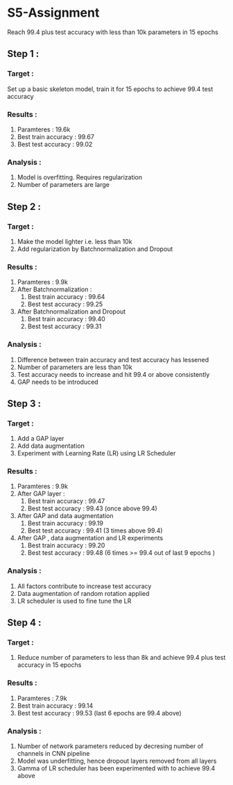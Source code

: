# S5-Assignment
Reach 99.4 plus test accuracy with less than 10k parameters in 15 epochs

## Step 1 : ##

  ### Target : ###
  Set up a basic skeleton model, train it for 15 epochs to achieve 99.4 test accuracy

  ### Results : ###
  1. Paramteres : 19.6k
  2. Best train accuracy : 99.67
  3. Best test accuracy : 99.02

  ### Analysis : ###
  1. Model is overfitting. Requires regularization
  2. Number of parameters are large

## Step 2 : ##

  ### Target : ###
  1. Make the model lighter i.e. less than 10k
  3. Add regularization by Batchnormalization and Dropout

  ### Results : ###
  1. Paramteres : 9.9k
  2. After Batchnormalization :
     1. Best train accuracy : 99.64
     2. Best test accuracy : 99.25
  3. After Batchnormalization and Dropout
     1. Best train accuracy : 99.40
     2. Best test accuracy : 99.31

  ### Analysis : ###
  1. Difference between train accuracy and test accuracy has lessened
  2. Number of parameters are less than 10k
  3. Test accuracy needs to increase and hit 99.4 or above consistently
  4. GAP needs to be introduced
  
## Step 3 : ## 

  ### Target : ###
  1. Add a GAP layer
  2. Add data augmentation
  3. Experiment with Learning Rate (LR) using LR Scheduler
  
  ### Results : ###
  1. Paramteres : 9.9k
  2. After GAP layer :
     1. Best train accuracy : 99.47
     2. Best test accuracy : 99.43 (once above 99.4)
  3. After GAP and data augmentation
     1. Best train accuracy : 99.19
     2. Best test accuracy : 99.41 (3 times above 99.4)
  4. After GAP , data augmentation and LR experiments
     1. Best train accuracy : 99.20
     2. Best test accuracy : 99.48 (6 times >= 99.4 out of last 9 epochs )
  
  ### Analysis : ###
  1. All factors contribute to increase test accuracy
  2. Data augmentation of random rotation applied
  3. LR scheduler is used to fine tune the LR
  
## Step 4 : ## 

  ### Target : ###
  1. Reduce number of parameters to less than 8k and achieve 99.4 plus test accuracy in 15 epochs
  
  ### Results : ###
  1. Paramteres : 7.9k
  2. Best train accuracy : 99.14
  3. Best test accuracy : 99.53 (last 6 epochs are 99.4 above)
  
  ### Analysis : ###
  1. Number of network parameters reduced by decresing number of channels in CNN pipeline
  2. Model was underfitting, hence dropout layers removed from all layers
  3. Gamma of LR scheduler has been experimented with to achieve 99.4 above

